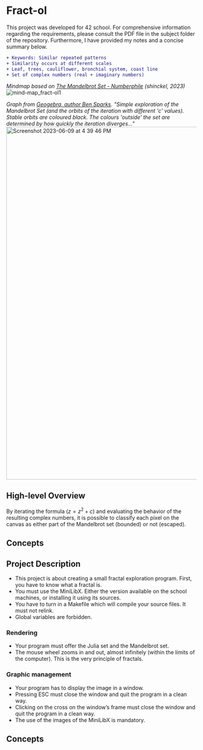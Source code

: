 # Fract-ol
This project was developed for 42 school. For comprehensive information regarding the requirements, please consult the PDF file in the subject folder of the repository. Furthermore, I have provided my notes and a concise summary below.
``` diff
+ Keywords: Similar repeated patterns
+ Similarity occurs at different scales
+ Leaf, trees, cauliflower, bronchial system, coast line
+ Set of complex numbers (real + imaginary numbers)
```
_Mindmap based on [The Mandelbrot Set - Numberphile](https://www.youtube.com/watch?v=NGMRB4O922I) (shinckel, 2023)_
![mind-map_fract-ol1](https://github.com/shinckel/fract-ol/assets/115558344/8defe75f-a496-430f-a00a-eeb4680f1eb2)

_Graph from [Geogebra, author Ben Sparks](https://www.geogebra.org/m/BUVhcRSv#material/Npd3kBKn).
"Simple exploration of the Mandelbrot Set (and the orbits of the iteration with different 'c' values). Stable orbits are coloured black. The colours 'outside' the set are determined by how quickly the iteration diverges..."_
<img width="931" alt="Screenshot 2023-06-09 at 4 39 46 PM" src="https://github.com/shinckel/fract-ol/assets/115558344/17ff352b-6b10-4576-98d4-47d550d81e3c">

## High-level Overview
By iterating the formula $(z = z^2 + c)$ and evaluating the behavior of the resulting complex numbers, it is possible to classify each pixel on the canvas as either part of the Mandelbrot set (bounded) or not (escaped).

## Concepts


## Project Description
- This project is about creating a small fractal exploration program. First, you have to know what a fractal is.
- You must use the MiniLibX. Either the version available on the school machines, or installing it using its sources.
- You have to turn in a Makefile which will compile your source files. It must not relink.
- Global variables are forbidden.

### Rendering
- Your program must offer the Julia set and the Mandelbrot set.
- The mouse wheel zooms in and out, almost infinitely (within the limits of the computer). This is the very principle of fractals.

 ### Graphic management
- Your program has to display the image in a window.
- Pressing ESC must close the window and quit the program in a clean way.
- Clicking on the cross on the window’s frame must close the window and quit the program in a clean way.
- The use of the images of the MiniLibX is mandatory.

## Concepts

